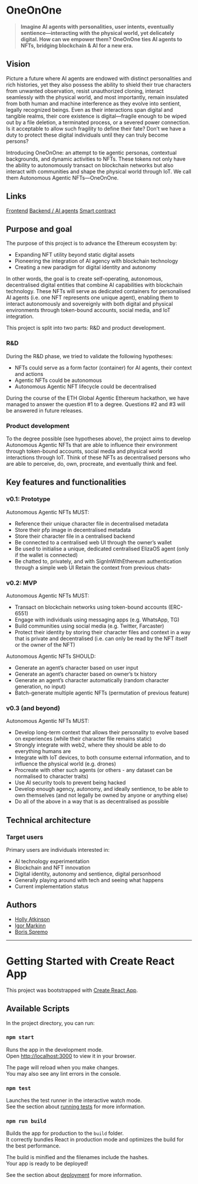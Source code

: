 
# OneOnOne

> **Imagine AI agents with personalities, user intents, eventually sentience—interacting with the physical world, yet delicately digital. How can we empower them? OneOnOne ties AI agents to NFTs, bridging blockchain & AI for a new era.**

## Vision

Picture a future where AI agents are endowed with distinct personalities and rich histories, yet they also possess the ability to shield their true characters from unwanted observation, resist unauthorized cloning, interact seamlessly with the physical world, and most importantly, remain insulated from both human and machine interference as they evolve into sentient, legally recognized beings.
Even as their interactions span digital and tangible realms, their core existence is digital—fragile enough to be wiped out by a file deletion, a terminated process, or a severed power connection. Is it acceptable to allow such fragility to define their fate? Don’t we have a duty to protect these digital individuals until they can truly become persons?

Introducing OneOnOne: an attempt to tie agentic personas, contextual backgrounds, and dynamic activities to NFTs. These tokens not only have the ability to autonomously transact on blockchain networks but also interact with communities and shape the physical world through IoT. We call them Autonomous Agentic NFTs—OneOnOne.

## Links

[Frontend](https://github.com/atkinsonholly/one-on-one-client)
[Backend / AI agents](https://github.com/markin-io/eliza)
[Smart contract](https://github.com/atkinsonholly/one-on-one-contracts)

## Purpose and goal

The purpose of this project is to advance the Ethereum ecosystem by:

- Expanding NFT utility beyond static digital assets
- Pioneering the integration of AI agency with blockchain technology
- Creating a new paradigm for digital identity and autonomy

In other words, the goal is to create self-operating, autonomous, decentralised digital entities that combine AI capabilities with blockchain technology. These NFTs will serve as dedicated containers for personalised AI agents (i.e. one NFT represents one unique agent), enabling them to interact autonomously and sovereignly with both digital and physical environments through token-bound accounts, social media, and IoT integration.

This project is split into two parts: R&D and product development.

### R&D

During the R&D phase, we tried to validate the following hypotheses:

- NFTs could serve as a form factor (container) for AI agents, their context and actions
- Agentic NFTs could be autonomous
- Autonomous Agentic NFT lifecycle could be decentralised

During the course of the ETH Global Agentic Ethereum hackathon, we have managed to answer the question #1 to a degree. Questions #2 and #3 will be answered in future releases.

### Product development

To the degree possible (see hypotheses above), the project aims to develop Autonomous Agentic NFTs that are able to influence their environment through token-bound accounts, social media and physical world interactions through IoT. Think of these NFTs as decentralised persons who are able to perceive, do, own, procreate, and eventually think and feel.

## Key features and functionalities

### v0.1: Prototype

Autonomous Agentic NFTs MUST:

- Reference their unique character file in decentralised metadata
- Store their pfp image in decentralised metadata
- Store their character file in a centralised backend
- Be connected to a centralised web UI through the owner’s wallet
- Be used to initialise a unique, dedicated centralised ElizaOS agent (only if the wallet is connected)
- Be chatted to, privately, and with SignInWithEthereum authentication through a simple web UI
Retain the context from previous chats- 

### v0.2: MVP

Autonomous Agentic NFTs MUST:

- Transact on blockchain networks using token-bound accounts (ERC-6551) 
- Engage with individuals using messaging apps (e.g. WhatsApp, TG)
- Build communities using social media (e.g. Twitter, Farcaster)
- Protect their identity by storing their character files and context in a way that is private and decentralised (i.e. can only be read by the NFT itself or the owner of the NFT)

Autonomous Agentic NFTs SHOULD:

- Generate an agent’s character based on user input
- Generate an agent’s character based on owner’s tx history
- Generate an agent’s character automatically (random character generation, no input)
- Batch-generate multiple agentic NFTs (permutation of previous feature)

### v0.3 (and beyond)

Autonomous Agentic NFTs MUST:

- Develop long-term context that allows their personality to evolve based on experiences (while their character file remains static)
- Strongly integrate with web2, where they should be able to do everything humans are
- Integrate with IoT devices, to both consume external information, and to influence the physical world (e.g. drones)
- Procreate with other such agents (or others - any dataset can be normalised to character traits)
- Use AI security tools to prevent being hacked
- Develop enough agency, autonomy, and ideally sentience, to be able to own themselves (and not legally be owned by anyone or anything else)
- Do all of the above in a way that is as decentralised as possible

## Technical architecture

### Target users

Primary users are individuals interested in:

- AI technology experimentation
- Blockchain and NFT innovation
- Digital identity, autonomy and sentience, digital personhood  
- Generally playing around with tech and seeing what happens
- Current implementation status

## Authors

- [Holly Atkinson](https://github.com/atkinsonholly)
- [Igor Markinn](https://github.com/markin-io)
- [Boris Spremo](https://github.com/bspremo)

---------------------------------------

# Getting Started with Create React App

This project was bootstrapped with [Create React App](https://github.com/facebook/create-react-app).

## Available Scripts

In the project directory, you can run:

### `npm start`

Runs the app in the development mode.\
Open [http://localhost:3000](http://localhost:3000) to view it in your browser.

The page will reload when you make changes.\
You may also see any lint errors in the console.

### `npm test`

Launches the test runner in the interactive watch mode.\
See the section about [running tests](https://facebook.github.io/create-react-app/docs/running-tests) for more information.

### `npm run build`

Builds the app for production to the `build` folder.\
It correctly bundles React in production mode and optimizes the build for the best performance.

The build is minified and the filenames include the hashes.\
Your app is ready to be deployed!

See the section about [deployment](https://facebook.github.io/create-react-app/docs/deployment) for more information.
